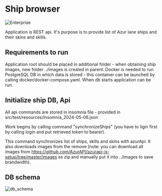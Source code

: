 # Ship browser
![Enterprise](https://github.com/MartinJoukl/ShipBrowser/assets/100210776/33f4a2d9-c804-40c8-9d55-502285e56be8)

Application is REST api. It's purpose is to provide list of Azur lane ships and their skins and skills.

## Requirements to run
Application root should be placed in additional folder - when obtaining ship images, new folder ../images is created in parent.
Docker is needed to run PostgreSQL DB in which data is stored - this container can be launched by calling docker/docker-compose.yaml.
When db starts application can be run.
## Initialize ship DB, Api
All api commands are stored in insomnia file - provided in src/test/resources/Insomnia_2024-05-06.json

Work begins by calling command "synchronizeShips" (you have to ligin first by calling login and put retrieved token to bearer).

This command synchronizes list of ships, skills and skins with azurApi. It also downloads images from the remove (note: you can download all images from https://github.com/AzurAPI/azurapi-js-setup/tree/master/images as zip and manually put it into ../images to save brandwidth).
## DB schema
![db_schema](https://github.com/MartinJoukl/ShipBrowser/assets/100210776/7851fbe8-7486-4da6-b7bf-cd5c230460f3)
